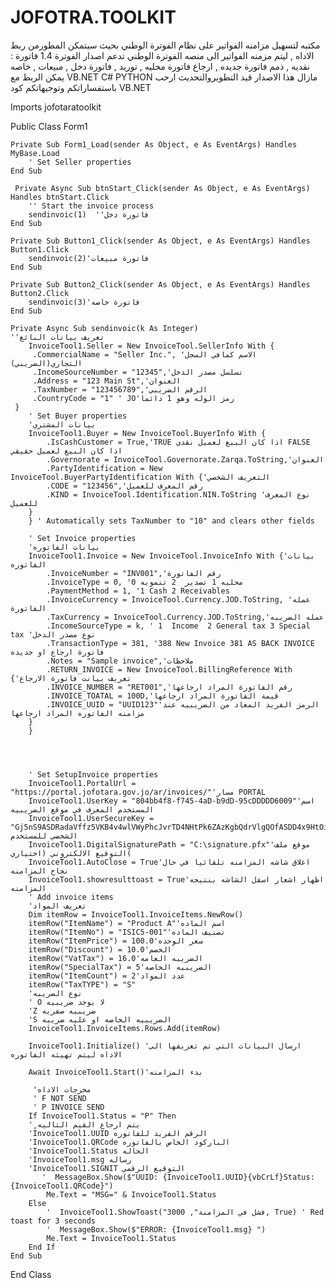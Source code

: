 # JOFOTRA.TOOLKIT
مكتبه لتسهيل مزامنه الفواتير على نظام الفوترة الوطني
بحيث سيتمكن المطورمن ربط الاداه , ليتم مزمنه الفواتير الى منصه الفوترة الوطني
تدعم اصدار الفوترة 1.4
فاتورة : نقديه , ذمم
فاتورة جديده  , ارجاع
فاتورة محليه , توريد ,
فاتورة دخل , مبيعات , خاصه
يمكن الربط مع 
VB.NET
C#
PYTHON
مازال هذا الاصدار قيد التطويروالتحديث
ارحب باستفساراتكم وتوجيهاتكم
كود VB.NET 



Imports jofotaratoolkit

Public Class Form1

    Private Sub Form1_Load(sender As Object, e As EventArgs) Handles MyBase.Load
        ' Set Seller properties
    End Sub	
    
	 Private Async Sub btnStart_Click(sender As Object, e As EventArgs) Handles btnStart.Click
        '' Start the invoice process
        sendinvoic(1)  ''فاتورة دخل
    End Sub

    Private Sub Button1_Click(sender As Object, e As EventArgs) Handles Button1.Click
        sendinvoic(2)'فاتورة مبيعات
    End Sub

    Private Sub Button2_Click(sender As Object, e As EventArgs) Handles Button2.Click
        sendinvoic(3)'فاتورة خاصه
    End Sub
	
    Private Async Sub sendinvoic(k As Integer)
	''تعريف بيانات البائع
        InvoiceTool1.Seller = New InvoiceTool.SellerInfo With {
         .CommercialName = "Seller Inc.", 'الاسم كمافي السجل التجاري(الضريبي)
         .IncomeSourceNumber = "12345",'تسلسل مصدر الدخل
         .Address = "123 Main St",'العنوان
         .TaxNumber = "123456789",'الرقم الضريبي
         .CountryCode = "1" ' JO'رمز الوله وهو 1 دائما
     }
        ' Set Buyer properties
		'بيانات المشتري
        InvoiceTool1.Buyer = New InvoiceTool.BuyerInfo With {
            .IsCashCustomer = True,'TRUE اذا كان البيع لعميل نقدي FALSE اذا كان البيع لعميل حقيقي
            .Governorate = InvoiceTool.Governorate.Zarqa.ToString,'العنوان 
            .PartyIdentification = New InvoiceTool.BuyerPartyIdentification With {'التعريف الشخصي
            .CODE = "123456",'رقم المعرف للعميل
            .KIND = InvoiceTool.Identification.NIN.ToString 'نوع المعرف للعميل
        }
        } ' Automatically sets TaxNumber to "10" and clears other fields

        ' Set Invoice properties
		'بيانات الفاتوره
        InvoiceTool1.Invoice = New InvoiceTool.InvoiceInfo With {'بيانات الفاتوره
            .InvoiceNumber = "INV001",'رقم الفاتورة
            .InvoiceType = 0, '0 محليه 1 تصدير  2 تنمويه
            .PaymentMethod = 1, '1 Cash 2 Receivables 
            .InvoiceCurrency = InvoiceTool.Currency.JOD.ToString, 'عمله الفاتورة
            .TaxCurrency = InvoiceTool.Currency.JOD.ToString,'عمله الضريبه
            .IncomeSourceType = k, ' 1  Income  2 General tax 3 Special tax 'نوع مصدر الدخل 
            .TransactionType = 381, '388 New Invoice 381 AS BACK INVOICE  فاتورة ارجاع او جديده 
            .Notes = "Sample invoice",'ملاحظات
            .RETURN_INVOICE = New InvoiceTool.BillingReference With {'تعريف بيانت فاتورة الارجاع
            .INVOICE_NUMBER = "RET001",'رقم الفاتورة المراد ارجاعها
            .INVOICE_TOATAL = 100D,'قيمة الفاتورة المراد ارجاعها
            .INVOICE_UUID = "UUID123"'الرمز الفريد المعاد من الضريبيه عند مزامنه الفاتوره المراد ارجاعها
        }
        }

        


        ' Set SetupInvoice properties
        InvoiceTool1.PortalUrl = "https://portal.jofotara.gov.jo/ar/invoices/"'مسار PORTAL
        InvoiceTool1.UserKey = "804bb4f8-f745-4aD-b9dD-95cDDDDD6009"'اسم المستخدم المعرف في موقع الضريبيه
        InvoiceTool1.UserSecureKey = "Gj5nS9ASDRadaVffz5VKB4v4wlVWyPhcJvrTD4NHtPk6ZAzKgbQdrVlgQOfASDD4x9HtOiRWkLQJ4aqgmMTG2xL7rI0WJfvFDgzF1wD5uHcfdU0idPw7dZ2s+H4nzaOJzETDDDL3JGDan0O58+iiSKAyeASDbmshoRmbmBPCukJrIZZHSQGXJJjjTv5rUASDdj7pFYk/ZoUNd6TFrXK1FsdbEQdHMAqYfELi3vGtK24J2gOhy+OJQ6mpTwHn10VoGKGSJLMNzk6vQ=="'المفتاح الشخصي للمستخدم
        InvoiceTool1.DigitalSignaturePath = "C:\signature.pfx"'موقع ملف التوقيع الالكتروني (اختياري(
        InvoiceTool1.AutoClose = True'اغلاق شاشه المزامنه تلقائيا في حال نجاح المزامنه
        InvoiceTool1.showresulttoast = True'اظهار اشعار اسفل الشاشه بنتيجه المزامنه
        ' Add invoice items
		'تعريف المواد
        Dim itemRow = InvoiceTool1.InvoiceItems.NewRow()
        itemRow("ItemName") = "Product A"'اسم الماده
        itemRow("ItemNo") = "ISIC5-001"'تصنيف الماده
        itemRow("ItemPrice") = 100.0'سعر الوحده
        itemRow("Discount") = 10.0'الخصم
        itemRow("VatTax") = 16.0'الضريبه العامه
        itemRow("SpecialTax") = 5'الضريبيه الخاصه
        itemRow("ItemCount") = 2'عدد المواد
        itemRow("TaxTYPE") = "S"  
		'نوع الضريبه
		' O لا يوجد ضريبيه 
		'Z ضريبيه صفريه 
		'S الضريبيه الخاصه او عليه ضريبه
        InvoiceTool1.InvoiceItems.Rows.Add(itemRow)
        
        InvoiceTool1.Initialize() 'ارسال البيانات التي تم تعريفها الى الاداه ليتم تهيئه الفاتوره

        Await InvoiceTool1.Start()'بدء المزامنه 
		
         'مخرجات الاداه 
		 ' F NOT SEND
		 ' P INVOICE SEND
        If InvoiceTool1.Status = "P" Then 
		' ٍيتم ارجاع القيم التاليه
		'InvoiceTool1.UUID الرقم الفريد للفاتوره
		'InvoiceTool1.QRCode الباركود الخاص بالفاتوره
		'InvoiceTool1.Status الحاله
		'InvoiceTool1.msg رساله
		'InvoiceTool1.SIGNIT التوقيع الرقمي
		   '  MessageBox.Show($"UUID: {InvoiceTool1.UUID}{vbCrLf}Status: {InvoiceTool1.QRCode}")
            Me.Text = "MSG=" & InvoiceTool1.Status
        Else
            '  InvoiceTool1.ShowToast("فشل في المزامنة", 3000, True) ' Red toast for 3 seconds
            '  MessageBox.Show($"ERROR: {InvoiceTool1.msg} ")
            Me.Text = InvoiceTool1.Status
        End If
    End Sub
   
End Class

